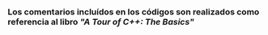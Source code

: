 ### Los comentarios incluídos en los códigos son realizados como referencia al libro _"A Tour of C++: The Basics"_
